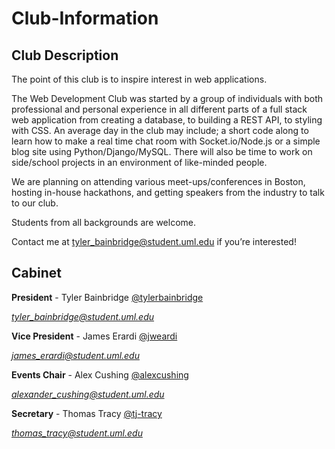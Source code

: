 # Club-Information

## Club Description

The point of this club is to inspire interest in web applications.

The Web Development Club was started by a group of individuals with both professional and personal experience in all different parts of a full stack web application from creating a database, to building a REST API, to styling with CSS. An average day in the club may include; a short code along to learn how to make a real time chat room with Socket.io/Node.js or a simple blog site using Python/Django/MySQL. There will also be time to work on side/school projects in an environment of like-minded people.

We are planning on attending various meet-ups/conferences in Boston, hosting in-house hackathons, and getting speakers from the industry to talk to our club.

Students from all backgrounds are welcome.

Contact me at tyler_bainbridge@student.uml.edu if you’re interested!

## Cabinet

**President** - Tyler Bainbridge
[@tylerbainbridge](https://github.com/tylerjbainbridge)

*tyler_bainbridge@student.uml.edu*

**Vice President** - James Erardi
[@jweardi](https://github.com/jweardi)

*james_erardi@student.uml.edu*

**Events Chair** - Alex Cushing
[@alexcushing](https://github.com/alexcushing)

*alexander_cushing@student.uml.edu*

**Secretary** - Thomas Tracy
[@tj-tracy](https://github.com/tj-tracy)

*thomas_tracy@student.uml.edu*

